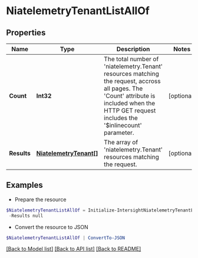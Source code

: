 # NiatelemetryTenantListAllOf
## Properties

Name | Type | Description | Notes
------------ | ------------- | ------------- | -------------
**Count** | **Int32** | The total number of &#39;niatelemetry.Tenant&#39; resources matching the request, accross all pages. The &#39;Count&#39; attribute is included when the HTTP GET request includes the &#39;$inlinecount&#39; parameter. | [optional] 
**Results** | [**NiatelemetryTenant[]**](NiatelemetryTenant.md) | The array of &#39;niatelemetry.Tenant&#39; resources matching the request. | [optional] 

## Examples

- Prepare the resource
```powershell
$NiatelemetryTenantListAllOf = Initialize-IntersightNiatelemetryTenantListAllOf  -Count null `
 -Results null
```

- Convert the resource to JSON
```powershell
$NiatelemetryTenantListAllOf | ConvertTo-JSON
```

[[Back to Model list]](../README.md#documentation-for-models) [[Back to API list]](../README.md#documentation-for-api-endpoints) [[Back to README]](../README.md)

